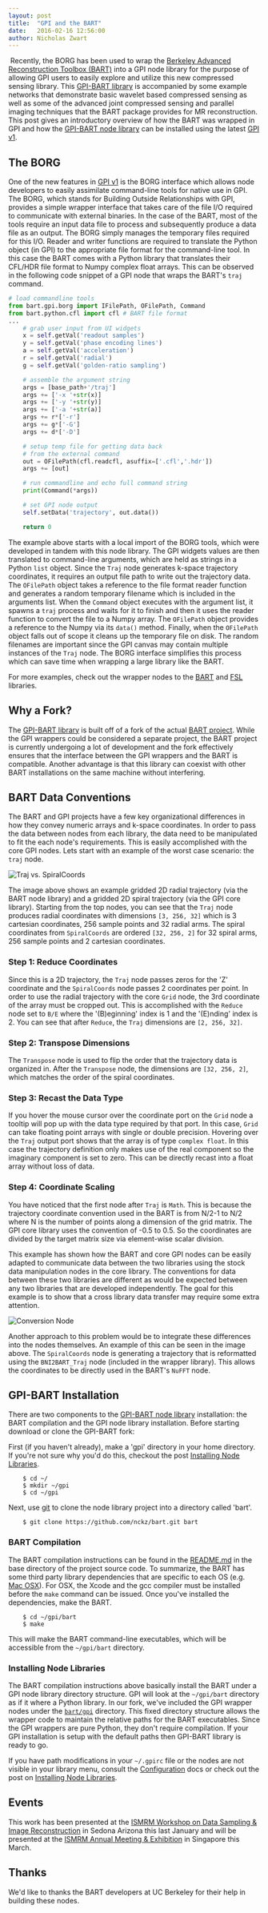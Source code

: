 ```yaml
---
layout: post
title:  "GPI and the BART"
date:   2016-02-16 12:56:00
author: Nicholas Zwart
---
```


<span class="image featured"><img src="/images/borg.jpg" alt=""></span>
Recently, the BORG has been used to wrap the <a
href="http://mrirecon.github.io/bart/" target="_blank">Berkeley Advanced
Reconstruction Toolbox (BART)</a> into a GPI node library for the purpose of
allowing GPI users to easily explore and utilize this new compressed sensing
library.  This <a href="https://github.com/nckz/bart/blob/master/gpi/README.md"
target="_blank">GPI-BART library</a> is accompanied by some example networks
that demonstrate basic wavelet based compressed sensing as well as some of the
advanced joint compressed sensing and parallel imaging techniques that the BART
package provides for MR reconstruction.  This post gives an introductory
overview of how the BART was wrapped in GPI and how the <a
href="https://github.com/nckz/bart/blob/master/gpi/README.md"
target="_blank">GPI-BART node library</a> can be installed using the latest <a
href="http://dev.gpilab.com" target="_blank">GPI v1</a>.

## The BORG
One of the new features in <a href="/downloads" target="_blank">GPI
v1</a> is the BORG interface which allows node developers to easily assimilate
command-line tools for native use in GPI.  The BORG, which stands for Building
Outside Relationships with GPI, provides a simple wrapper interface that takes
care of the file I/O required to communicate with external binaries.  In the
case of the BART, most of the tools require an input data file to process and
subsequently produce a data file as an output.  The BORG simply manages the
temporary files required for this I/O.  Reader and writer functions are
required to translate the Python object (in GPI) to the appropriate file format
for the command-line tool.  In this case the BART comes with a Python library
that translates their CFL/HDR file format to Numpy complex float arrays.  This
can be observed in the following code snippet of a GPI node that wraps the
BART's `traj` command.

```python
# load commandline tools
from bart.gpi.borg import IFilePath, OFilePath, Command
from bart.python.cfl import cfl # BART file format
...
    # grab user input from UI widgets
    x = self.getVal('readout samples')
    y = self.getVal('phase encoding lines')
    a = self.getVal('acceleration')
    r = self.getVal('radial')
    g = self.getVal('golden-ratio sampling')

    # assemble the argument string
    args = [base_path+'/traj']
    args += ['-x '+str(x)]
    args += ['-y '+str(y)]
    args += ['-a '+str(a)]
    args += r*['-r']
    args += g*['-G']
    args += d*['-D']

    # setup temp file for getting data back
    # from the external command
    out = OFilePath(cfl.readcfl, asuffix=['.cfl','.hdr'])
    args += [out]

    # run commandline and echo full command string
    print(Command(*args))

    # set GPI node output
    self.setData('trajectory', out.data())

    return 0
```


The example above starts with a local import of the BORG tools, which were
developed in tandem with this node library.  The GPI widgets values are then
translated to command-line arguments, which are held as strings in a Python
`list` object.  Since the `Traj` node generates k-space trajectory coordinates,
it requires an output file path to write out the trajectory data.  The
`OFilePath` object takes a reference to the file format reader function and
generates a random temporary filename which is included in the arguments list.
When the `Command` object executes with the argument list, it spawns a `traj`
process and waits for it to finish and then it uses the reader function to
convert the file to a Numpy array.  The `OFilePath` object provides a reference
to the Numpy via its `data()` method.  Finally, when the `OFilePath` object
falls out of scope it cleans up the temporary file on disk.  The random
filenames are important since the GPI canvas may contain multiple instances of
the `Traj` node.  The BORG interface simplifies this process which can save
time when wrapping a large library like the BART.

For more examples, check out the wrapper nodes to the
[BART](https://github.com/nckz/bart/tree/master/gpi) and
[FSL](https://github.com/aganders3/gpi-neurotools/tree/master/FSL/GPI)
libraries.

## Why a Fork?
The <a href="https://github.com/nckz/bart/blob/master/gpi/README.md"
target="_blank">GPI-BART library</a> is built off of a fork of the actual <a
href="http://mrirecon.github.io/bart/" target="_blank">BART project</a>.  While
the GPI wrappers could be considered a separate project, the BART project is
currently undergoing a lot of development and the fork effectively ensures that
the interface between the GPI wrappers and the BART is compatible.  Another
advantage is that this library can coexist with other BART installations on the
same machine without interfering.

## BART Data Conventions
The BART and GPI projects have a few key organizational differences in how they
convey numeric arrays and k-space coordinates.  In order to pass the data
between nodes from each library, the data need to be manipulated to fit the
each node's requirements. This is easily accomplished with the core GPI nodes.
Lets start with an example of the worst case scenario: the `traj` node.

![Traj vs. SpiralCoords](http://gpilab.com/wp-content/uploads/2016/02/BARTDataConvention.png)

The image above shows an example gridded 2D radial trajectory (via the BART
node library) and a gridded 2D spiral trajectory (via the GPI core library).
Starting from the top nodes, you can see that the `Traj` node produces radial
coordinates with dimensions `[3, 256, 32]` which is 3 cartesian coordinates,
256 sample points and 32 radial arms.  The spiral coordinates from
`SpiralCoords` are ordered `[32, 256, 2]` for 32 spiral arms, 256 sample points
and 2 cartesian coordinates.

### Step 1: Reduce Coordinates
Since this is a 2D trajectory, the `Traj` node passes zeros for the 'Z'
coordinate and the `SpiralCoords` node passes 2 coordinates per point.  In
order to use the radial trajectory with the core `Grid` node, the 3rd
coordinate of the array must be cropped out.  This is accomplished with the
`Reduce` node set to `B/E` where the '(B)eginning' index is 1 and the
'(E)nding' index is 2.  You can see that after `Reduce`, the `Traj` dimensions
are `[2, 256, 32]`.

### Step 2: Transpose Dimensions
The `Transpose` node is used to flip the order that the trajectory data is
organized in. After the `Transpose` node, the dimensions are `[32, 256, 2]`,
which matches the order of the spiral coordinates.

### Step 3: Recast the Data Type
If you hover the mouse cursor over the coordinate port on the `Grid` node a
tooltip will pop up with the data type required by that port. In this case,
`Grid` can take floating point arrays with single or double precision.
Hovering over the `Traj` output port shows that the array is of type `complex
float`.  In this case the trajectory definition only makes use of the real
component so the imaginary component is set to zero.  This can be directly
recast into a float array without loss of data.

### Step 4: Coordinate Scaling
You have noticed that the first node after `Traj` is `Math`.  This is because
the trajectory coordinate convention used in the BART is from N/2-1 to N/2
where N is the number of points along a dimension of the grid matrix.  The GPI
core library uses the convention of -0.5 to 0.5.  So the coordinates are
divided by the target matrix size via element-wise scalar division.

This example has shown how the BART and core GPI nodes can be easily adapted to
communicate data between the two libraries using the stock data manipulation
nodes in the core library.  The conventions for data between these two
libraries are different as would be expected between any two libraries that are
developed independently.  The goal for this example is to show that a cross
library data transfer may require some extra attention.

![Conversion Node](http://gpilab.com/wp-content/uploads/2016/02/BARTDataConvention_BNI2BART.png)

Another approach to this problem would be to integrate these differences into
the nodes themselves.  An example of this can be seen in the image above.  The
`SpiralCoords` node is generating a trajectory that is reformatted using the
`BNI2BART_Traj` node (included in the wrapper library).  This allows the
coordinates to be directly used in the BART's `NuFFT` node.

## GPI-BART Installation
There are two components to the <a
href="https://github.com/nckz/bart/blob/master/gpi/README.md"
target="_blank">GPI-BART node library</a> installation: the BART compilation
and the GPI node library installation.  Before starting download or clone the
GPI-BART fork:

First (if you haven't already), make a 'gpi' directory in your home directory.
If you're not sure why you'd do this, checkout the post [Installing Node
Libraries](/2015/06/30/Installing-Node-Libraries).

```
    $ cd ~/
    $ mkdir ~/gpi
    $ cd ~/gpi
```

Next, use [git](https://git-scm.com/) to clone the node library project into a
directory called 'bart'.

```
    $ git clone https://github.com/nckz/bart.git bart
```

### BART Compilation
The BART compilation instructions can be found in the
[README.md](https://github.com/nckz/bart#22-downloading-and-compilation) in the
base directory of the project source code.  To summarize, the BART has some
third party library dependencies that are specific to each OS (e.g. [Mac
OSX](https://github.com/nckz/bart#212-mac-os-x)).  For OSX, the Xcode and the
gcc compiler must be installed before the `make` command can be issued.  Once
you've installed the dependencies, make the BART.

```
    $ cd ~/gpi/bart
    $ make
```

This will make the BART command-line executables, which will be accessible from
the `~/gpi/bart` directory.

### Installing Node Libraries
The BART compilation instructions above basically install the BART under a GPI
node library directory structure.  GPI will look at the `~/gpi/bart` directory
as if it where a Python library.  In our fork, we've included the GPI wrapper
nodes under the [`bart/gpi`](https://github.com/nckz/bart/tree/master/gpi)
directory. This fixed directory structure allows the wrapper code to maintain
the relative paths for the BART executables.  Since the GPI wrappers are pure
Python, they don't require compilation. If your GPI installation is setup with
the default paths then GPI-BART library is ready to go.

If you have path modifications in your `~/.gpirc` file or the nodes are not
visible in your library menu, consult the
[Configuration](http://docs.gpilab.com/en/develop/config.html) docs or check out the
post on [Installing Node
Libraries](/2015/06/30/Installing-Node-Libraries).

## Events
This work has been presented at the [ISMRM Workshop on Data Sampling & Image
Reconstruction](http://www.ismrm.org/workshops/Data16/) in Sedona Arizona this
last January and will be presented at the [ISMRM Annual Meeting &
Exhibition](http://www.ismrm.org/2016-annual-meeting-exhibition/) in Singapore
this March.

## Thanks
We'd like to thanks the BART developers at UC Berkeley for their help in
building these nodes.

